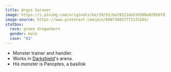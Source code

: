 ```yaml
---
title: Argus Saravor
image: https://i.pinimg.com/originals/be/29/52/be29521da519508e02926fd7c2263580.jpg
image-source: https://www.pinterest.com/pin/600738037772133265/
statbox:
  race: green dragonborn
  gender: male
  case: "01"
---
```


* Monster trainer and handler.
* Works in [Darkshield](rowena-darkshield)'s arena.
* His monster is Panoptes, a basilisk
